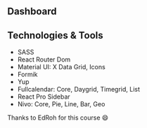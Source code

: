 ## Dashboard

## Technologies & Tools

- SASS
- React Router Dom
- Material UI: X Data Grid, Icons
- Formik
- Yup
- Fullcalendar: Core, Daygrid, Timegrid, List
- React Pro Sidebar
- Nivo: Core, Pie, Line, Bar, Geo

Thanks to EdRoh for this course 😄
